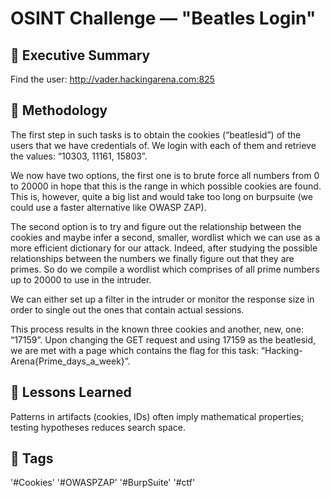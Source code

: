 # OSINT Challenge — "Beatles Login"

## 🧭 Executive Summary
Find the user: http://vader.hackingarena.com:825

## 🧰 Methodology
The first step in such tasks is to obtain the cookies (“beatlesid”) of the users that we have credentials of. We login with each of them and retrieve the values: “10303, 11161, 15803”. 

We now have two options, the first one is to brute force all numbers from 0 to 20000 in hope that this is the range in which possible cookies are found. This is, however, quite a big list and would take too long on burpsuite (we could use a faster alternative like OWASP ZAP). 

The second option is to try and figure out the relationship between the cookies and maybe infer a second, smaller, wordlist which we can use as a more efficient dictionary for our attack. Indeed, after studying the possible relationships between the numbers we finally figure out that they are primes. So do we compile a wordlist which comprises of all prime numbers up to 20000 to use in the intruder. 

We can either set up a filter in the intruder or monitor the response size in order to single out the ones that contain actual sessions. 

This process results in the known three cookies and another, new, one: “17159”. Upon changing the GET request and using 17159 as the beatlesid, we are met with a page which contains the flag for this task: “Hacking-Arena{Prime_days_a_week}”.


## 🧩 Lessons Learned
Patterns in artifacts (cookies, IDs) often imply mathematical properties; testing hypotheses reduces search space.

## 🧠 Tags
'#Cookies' '#OWASPZAP' '#BurpSuite' '#ctf'

